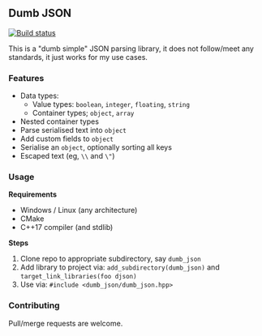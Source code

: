 ## Dumb JSON

[![Build status](https://ci.appveyor.com/api/projects/status/d236oefieo7mm9vx?svg=true)](https://ci.appveyor.com/project/karnkaul/djson)

This is a "dumb simple" JSON parsing library, it does not follow/meet any standards, it just works for my use cases.

### Features

- Data types:
  - Value types: `boolean`, `integer`, `floating`, `string`
  - Container types; `object`, `array`
- Nested container types
- Parse serialised text into `object`
- Add custom fields to `object`
- Serialise an `object`, optionally sorting all keys
- Escaped text (eg, `\\` and `\"`)

### Usage

**Requirements**

- Windows / Linux (any architecture)
- CMake
- C++17 compiler (and stdlib)

**Steps**

1. Clone repo to appropriate subdirectory, say `dumb_json`
1. Add library to project via: `add_subdirectory(dumb_json)` and `target_link_libraries(foo djson)`
1. Use via: `#include <dumb_json/dumb_json.hpp>`

### Contributing

Pull/merge requests are welcome.
